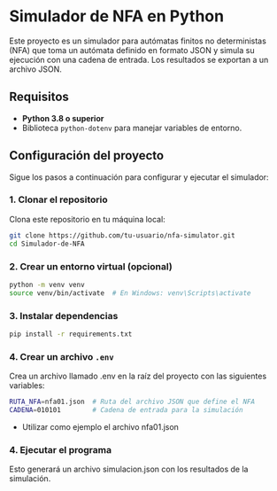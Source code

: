 # Simulador de NFA en Python

Este proyecto es un simulador para autómatas finitos no deterministas (NFA) que toma un autómata definido en formato JSON y simula su ejecución con una cadena de entrada. Los resultados se exportan a un archivo JSON.

## Requisitos

- **Python 3.8 o superior**
- Biblioteca `python-dotenv` para manejar variables de entorno.

## Configuración del proyecto

Sigue los pasos a continuación para configurar y ejecutar el simulador:

### 1. Clonar el repositorio

Clona este repositorio en tu máquina local:
```bash
git clone https://github.com/tu-usuario/nfa-simulator.git
cd Simulador-de-NFA
```
### 2. Crear un entorno virtual (opcional)
```bash
python -m venv venv
source venv/bin/activate  # En Windows: venv\Scripts\activate
```
### 3. Instalar dependencias
```bash
pip install -r requirements.txt
```
### 4. Crear un archivo `.env` 
Crea un archivo llamado .env en la raíz del proyecto con las siguientes variables:
```bash
RUTA_NFA=nfa01.json  # Ruta del archivo JSON que define el NFA
CADENA=010101        # Cadena de entrada para la simulación
```
- Utilizar como ejemplo el archivo nfa01.json 
### 4. Ejecutar el programa 
Esto generará un archivo simulacion.json con los resultados de la simulación.
